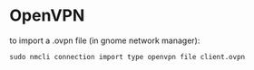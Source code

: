 # OpenVPN

to import a .ovpn file (in gnome network manager):
```
sudo nmcli connection import type openvpn file client.ovpn
```
